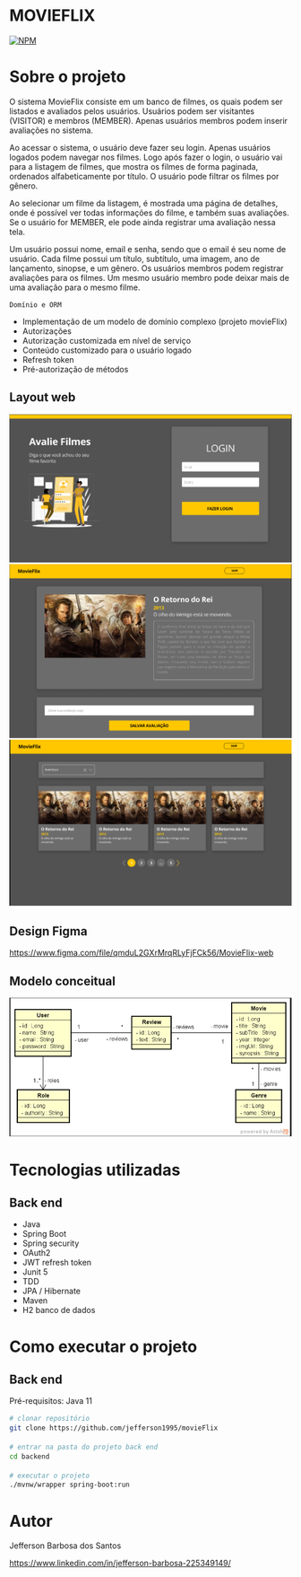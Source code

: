 # MOVIEFLIX

[![NPM](https://img.shields.io/npm/l/react)](https://github.com/jefferson1995/movieFlix/blob/main/LICENSE.txt) 

# Sobre o projeto


O sistema MovieFlix consiste em um banco de filmes, os quais podem ser listados e avaliados pelos usuários. Usuários podem ser visitantes (VISITOR) e membros (MEMBER). Apenas usuários membros podem inserir avaliações no sistema.

Ao acessar o sistema, o usuário deve fazer seu login. Apenas usuários logados podem navegar nos filmes. Logo após fazer o login, o usuário vai para a listagem de filmes, que mostra os filmes de forma paginada, ordenados alfabeticamente por título. O usuário pode filtrar os filmes por gênero.

Ao selecionar um filme da listagem, é mostrada uma página de detalhes, onde é possível ver todas informações do filme, e também suas avaliações. Se o usuário for MEMBER, ele pode ainda registrar uma avaliação nessa tela.

Um usuário possui nome, email e senha, sendo que o email é seu nome de usuário. Cada filme possui um título, subtítulo, uma imagem, ano de lançamento, sinopse, e um gênero. Os usuários membros podem registrar avaliações para os filmes. Um mesmo usuário membro pode deixar mais de uma avaliação para o mesmo filme.

	Domínio e ORM
- 	Implementação de um modelo de domínio complexo (projeto movieFlix)
-	Autorizações
-	Autorização customizada em nível de serviço
-	Conteúdo customizado para o usuário logado
-	Refresh token
-	Pré-autorização de métodos


## Layout web
![Web 1](https://github.com/jefferson1995/movieFlix/blob/main/Assets/web1.png)
![Web 1](https://github.com/jefferson1995/movieFlix/blob/main/Assets/web2.png)
![Web 1](https://github.com/jefferson1995/movieFlix/blob/main/Assets/web3.png)

## Design Figma

https://www.figma.com/file/qmduL2GXrMrqRLyFjFCk56/MovieFlix-web


## Modelo conceitual 

![Web 1](https://github.com/jefferson1995/movieFlix/blob/main/Assets/diagrama.png)

# Tecnologias utilizadas
## Back end

- Java
- Spring Boot
- Spring security
- OAuth2
- JWT refresh token
- Junit 5
- TDD
- JPA / Hibernate
- Maven
- H2 banco de dados


# Como executar o projeto

## Back end
Pré-requisitos: Java 11

```bash
# clonar repositório
git clone https://github.com/jefferson1995/movieFlix

# entrar na pasta do projeto back end
cd backend

# executar o projeto
./mvnw/wrapper spring-boot:run
```



# Autor

Jefferson Barbosa dos Santos

https://www.linkedin.com/in/jefferson-barbosa-225349149/

